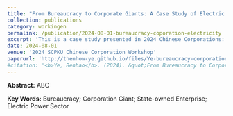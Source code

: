 ```yaml
---
title: "From Bureaucracy to Corporate Giants: A Case Study of Electric Power Sector in China"
collection: publications
category: workingen
permalink: /publication/2024-08-01-bureaucracy-coporation-electricity
excerpt: 'This is a case study presented in 2024 Chinese Corporations: A Case Study Workshop, held by Stanford Center at Peking University.'
date: 2024-08-01
venue: '2024 SCPKU Chinese Corporation Workshop'
paperurl: 'http://thenhow-ye.github.io/files/Ye-bureaucracy-corporation-electricity.pdf'
#citation: '<b>Ye, Renhao</b>. (2024). &quot;From Bureaucracy to Corporate Giants: A Historical Analysis on Evolution of Electric Power Sector in China.&quot; <i>Working Paper</i>.'
---
```


**Abstract:** ABC

**Key Words:** Bureaucracy; Corporation Giant; State-owned Enterprise; Electric Power Sector
